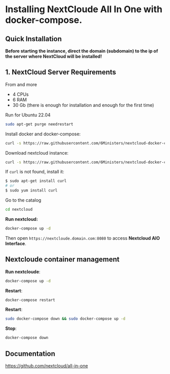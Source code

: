 # Installing NextCloude All In One with docker-compose.

## Quick Installation

**Before starting the instance, direct the domain (subdomain) to the ip of the server where NextCloud will be installed!**

## 1. NextCloud Server Requirements
From and more
- 4 CPUs
- 6 RAM 
- 30 Gb (there is enough for installation and enough for the first time)


Run for Ubuntu 22.04

``` bash
sudo apt-get purge needrestart
```

Install docker and docker-compose:

``` bash
curl -s https://raw.githubusercontent.com/6Ministers/nextcloud-docker-compose-all-in-one/master/setup.sh | sudo bash -s
```

Download nextcloud instance:


``` bash
curl -s https://raw.githubusercontent.com/6Ministers/nextcloud-docker-compose-all-in-one/master/download.sh | sudo bash -s nextcloud
```

If `curl` is not found, install it:

``` bash
$ sudo apt-get install curl
# or
$ sudo yum install curl
```

Go to the catalog

``` bash
cd nextcloud
```

**Run nextcloud:**

``` bash
docker-compose up -d
```

Then open `https://nextcloude.domain.com:8080` to access **Nextcloud AIO Interface**.


## Nextcloude container management

**Run nextcloude**:

``` bash
docker-compose up -d
```

**Restart**:

``` bash
docker-compose restart
```

**Restart**:

``` bash
sudo docker-compose down && sudo docker-compose up -d
```

**Stop**:

``` bash
docker-compose down
```

## Documentation

https://github.com/nextcloud/all-in-one